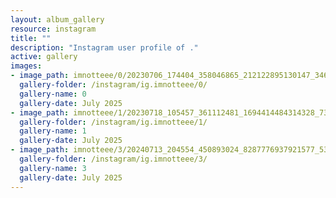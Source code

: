 ```yaml
---
layout: album_gallery
resource: instagram
title: ""
description: "Instagram user profile of ."
active: gallery
images:
- image_path: imnotteee/0/20230706_174404_358046865_212122895130147_3465706036350743692_n.jpg
  gallery-folder: /instagram/ig.imnotteee/0/
  gallery-name: 0
  gallery-date: July 2025
- image_path: imnotteee/1/20230718_105457_361112481_1694414484314328_7338936246493436190_n.jpg
  gallery-folder: /instagram/ig.imnotteee/1/
  gallery-name: 1
  gallery-date: July 2025
- image_path: imnotteee/3/20240713_204554_450893024_8287776937921577_5352951908113650865_n.jpg
  gallery-folder: /instagram/ig.imnotteee/3/
  gallery-name: 3
  gallery-date: July 2025
---
```

